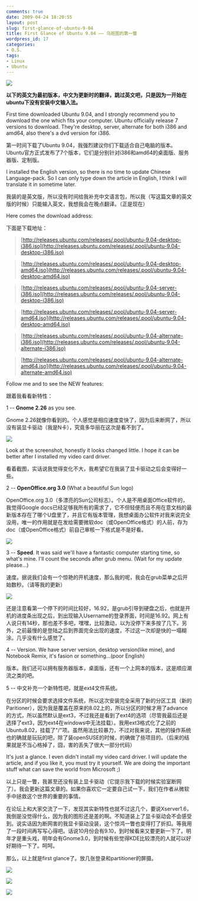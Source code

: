 ```yaml
---
comments: true
date: 2009-04-24 18:20:55
layout: post
slug: first-glance-of-ubuntu-9-04
title: First Glance of Ubuntu 9.04 —— 乌班图的第一瞥
wordpress_id: 17
categories:
- O.S.
tags:
- Linux
- Ubuntu
---
```


![](../../../upload/75C14EDC194AA34DDF56AAAD5D470D31.png)




**以下的英文为最初版本，中文为更新时的翻译，跳过英文吧，只是因为一开始在ubuntu下没有安装中文输入法。**







First time downloaded Ubuntu 9.04, and I strongly recommend you to download the one which fits your computer. Ubuntu officially release 7 versions to download. They're desktop, server, alternate for both i386 and amd64, also there's a dvd version for i386.




第一时间下载了Ubuntu 9.04，我强烈建议你们下载适合自己电脑的版本。Ubuntu官方正式发布了7个版本，它们是分别针对i386和amd64的桌面版、服务器版、定制版。




I installed the English version, so there is no time to update Chinese Language-pack. So I can only type down the article in English, I think I will translate it in sometime later.




我装的是英文版，所以没有时间给我补充中文语言包，所以我（写这篇文章的英文版的时候）只能输入英文，我想我会在晚点翻译。（正是现在）




Here comes the download address:




下面是下载地址：




> 

> 
> [http://releases.ubuntu.com/releases/.pool/ubuntu-9.04-desktop-i386.iso](http://releases.ubuntu.com/releases/.pool/ubuntu-9.04-desktop-i386.iso)
> 
> 

> 
> [http://releases.ubuntu.com/releases/.pool/ubuntu-9.04-desktop-amd64.iso](http://releases.ubuntu.com/releases/.pool/ubuntu-9.04-desktop-amd64.iso)
> 
> 

> 
> [http://releases.ubuntu.com/releases/.pool/ubuntu-9.04-server-i386.iso](http://releases.ubuntu.com/releases/.pool/ubuntu-9.04-desktop-i386.iso)
> 
> 

> 
> [http://releases.ubuntu.com/releases/.pool/ubuntu-9.04-server-amd64.iso](http://releases.ubuntu.com/releases/.pool/ubuntu-9.04-desktop-amd64.iso)
> 
> 

> 
> [http://releases.ubuntu.com/releases/.pool/ubuntu-9.04-alternate-i386.iso](http://releases.ubuntu.com/releases/.pool/ubuntu-9.04-alternate-i386.iso)
> 
> 

> 
> [http://releases.ubuntu.com/releases/.pool/ubuntu-9.04-alternate-amd64.iso](http://releases.ubuntu.com/releases/.pool/ubuntu-9.04-alternate-amd64.iso)
> 
> 








Follow me and to see the NEW features:




跟着我看看新特性：




1 -- **Gnome 2.26** as you see. 




Gnome 2.26就像你看到的。个人感觉是相应速度变快了，因为后来断网了，所以没有装显卡驱动（我是N卡），究竟多华丽在这次是看不到了。




![](../../../upload/Screenshot-AbouttheGNOMEDesktop.png)




Look at the screenshot, honestly it looks changed little. I hope it can be better after I installed my video card driver.




看着截图，实话说我觉得变化不大，我希望它在我装了显卡驱动之后会变得好一些。







2 -- **OpenOffice.org 3.0** (What a beautiful Sun logo)




OpenOffice.org 3.0（多漂亮的Sun公司标志）。个人是不用桌面Office软件的，我觉得Google docs已经足够我所有的需求了，它不但轻便而且不用在意文档的最新版本存在了哪个U盘里了，并且它有版本管理，我想桌面办公软件对我来说完全没用，唯一的作用就是在发给需要微软doc（或OpenOffice格式）的人前，存为doc（或OpenOffice格式）前自己审核一下格式是不是好看。




![](../../../upload/Screenshot-AboutOpenOffice.org.png)







3 -- **Speed**. It was said we'll have a fantastic computer starting time, so what's mine. I'll count the seconds after grub menu. (Wait for my update please...)




速度。据说我们会有一个惊艳的开机速度，那么我的呢，我会在grub菜单之后开始数秒。（请等我的更新）




![](/UPLOAD/2009-04-24_Ubuntu-startingtime.jpg)




还是注意看第一个停下的时间比较好，16.92，是grub引导到硬盘之后，也就是开机的进度条出现之后，到出现输入Username的登录界面，时间是16.92。网上有人说只有14秒，那也差不多吧，嘿嘿，比较激动，以为没停下来多按了几下。另外，之前最慢的是登陆之后到界面完全出现的速度，不过这一次却是快的一塌糊涂。几乎没有什么感觉了。




4 -- Version. We have server version, desktop version(like mine), and Notebook Remix, it's fasion or something...(poor English)




版本。我们还可以拥有服务器版本，桌面版，还有一个上网本的版本，这是顺应潮流之类的吧。




5 -- 中文补充一个新特性吧，就是ext4文件系统。




在分区的时候会要求选择文件系统，所以这次安装完全采用了新的分区工具（新的Paritioner），因为我是覆盖在原来的8.02上的，所以分区的时候才用了advance的方式，所以虽然默认是ext3，不过我还是看到了ext4的选项（尽管我最后还是选择了ext3，因为ext4在windows中无法挂载）。我用ext3格式化了之前的Ubuntu8.02，挂载了"/"项。虽然用法比较暴力，不过对我来说，其他的操作系统也的确就是玩玩的吧，除了装openSUSE的时候，的确做了些项目的。（后来的结果就是不当心格掉了，囧，害的丢失了很大一部分代码）




It's just a glance. I even didn't install my video card driver. I will update the article, and if you like it, you must try it yourself. We are doing the important stuff what can save the world from Microsoft ;)




以上只是一瞥，我甚至还没有装上显卡驱动（它提示我下载的时候实验室断网了）。我会更新这篇文章的。如果你喜欢它一定要自己试一下，我们在作者从微软手中拯救这个世界的重要的事情。




在论坛上和大家交流了一下，发现其实新特性也就不过这几个，要说Xserver1.6，我倒是没觉得什么，因为我的图形还是差的啊。不知道装上了显卡驱动会不会感受到。说实话因为断网害的我显卡驱动没装，这个惊鸿一瞥也变得打了折扣。等我用了一段时间再写写心得吧。话说10月份会有9.10，到时候看来又要更新一下了。明年才是重头戏，明年会有Gnome3.0，到时候有些觉得KDE比较漂亮的人就可以好好期待一下了。呵呵。  

那么，以上就是first glance了。放几张登录和partitioner的屏摄。




![](/upload/2009-04-24_Ubuntu_starting.jpg)  






![](/upload/2009-04-24_Ubuntu_partitioner_1.jpg)




![](/upload/2009-04-24_Ubuntu_partitioner_2.jpg)
